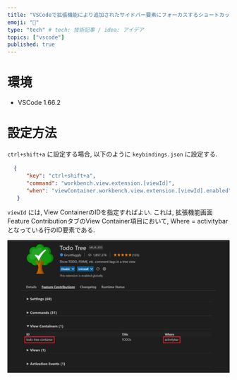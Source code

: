 ```yaml
---
title: "VSCodeで拡張機能により追加されたサイドバー要素にフォーカスするショートカットの設定"
emoji: "📝"
type: "tech" # tech: 技術記事 / idea: アイデア
topics: ["vscode"]
published: true
---
```


# 環境
 - VSCode 1.66.2

# 設定方法

`ctrl+shift+a` に設定する場合, 以下のように `keybindings.json` に設定する.

```json
  {
      "key": "ctrl+shift+a",
      "command": "workbench.view.extension.[viewId]",
      "when": "viewContainer.workbench.view.extension.[viewId].enabled"
   }
```

`viewId` には, View ContainerのIDを指定すればよい. これは, 拡張機能画面Feature ContributionタブのView Container項目において, Where = activitybarとなっている行のID要素である.

![viewIdの表示画面](/images/539ae5f178ca8f/show_viewId.png)

